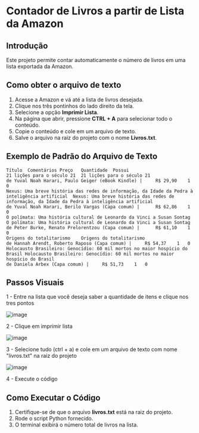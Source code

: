 # Contador de Livros a partir de Lista da Amazon

## Introdução
Este projeto permite contar automaticamente o número de livros em uma lista exportada da Amazon. 

## Como obter o arquivo de texto
1. Acesse a Amazon e vá até a lista de livros desejada.
2. Clique nos três pontinhos do lado direito da tela.
3. Selecione a opção **Imprimir Lista**.
4. Na página que abrir, pressione **CTRL + A** para selecionar todo o conteúdo.
5. Copie o conteúdo e cole em um arquivo de texto.
6. Salve o arquivo na raiz do projeto com o nome **Livros.txt**.

## Exemplo de Padrão do Arquivo de Texto
```
Título	Comentários	Preço	Quantidade	Possui
21 lições para o século 21	21 lições para o século 21
de Yuval Noah Harari, Paulo Geiger (eBook Kindle) |		R$ 29,90	1	0
Nexus: Uma breve história das redes de informação, da Idade da Pedra à inteligência artificial	Nexus: Uma breve história das redes de informação, da Idade da Pedra à inteligência artificial
de Yuval Noah Harari, Berilo Vargas (Capa comum) |		R$ 62,86	1	0
O polímata: Uma história cultural de Leonardo da Vinci a Susan Sontag	O polímata: Uma história cultural de Leonardo da Vinci a Susan Sontag
de Peter Burke, Renato Prelorentzou (Capa comum) |		R$ 61,10	1	0
Origens do totalitarismo	Origens do totalitarismo
de Hannah Arendt, Roberto Raposo (Capa comum) |		R$ 54,37	1	0
Holocausto Brasileiro: Genocídio: 60 mil mortos no maior hospício do Brasil	Holocausto Brasileiro: Genocídio: 60 mil mortos no maior hospício do Brasil
de Daniela Arbex (Capa comum) |		R$ 51,73	1	0
```

## Passos Visuais
1 - Entre na lista que você deseja saber a quantidade de itens e clique nos tres pontos

![image](https://github.com/user-attachments/assets/e2d8f8cb-657a-46d6-abe8-dbb0bf251bb0)

2 - Clique em imprimir lista

![image](https://github.com/user-attachments/assets/407ad2c6-e8b5-49e2-8853-7d19b2438609)

3 - Selecione tudo (ctrl + a) e cole em um arquivo de texto com nome "livros.txt" na raiz do projeto

![image](https://github.com/user-attachments/assets/07bc72a3-c1f9-4192-9cc0-62979c1b418f)

4 - Execute o código



## Como Executar o Código
1. Certifique-se de que o arquivo **livros.txt** está na raiz do projeto.
2. Rode o script Python fornecido.
3. O terminal exibirá o número total de livros na lista.

